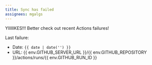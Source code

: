 ```yaml
---
title: Sync has failed
assignees: mgalgs
---
```

YIIIIIKES!!! Better check out recent Actions failures!

Last failure:

- Date: `{{ date | date('') }}`
- URL: {{ env.GITHUB_SERVER_URL }}/{{ env.GITHUB_REPOSITORY }}/actions/runs/{{ env.GITHUB_RUN_ID }}
